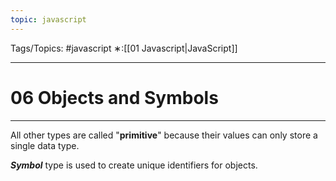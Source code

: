 ```yaml
---
topic: javascript
---
```

Tags/Topics: #javascript
∗:[[01 Javascript|JavaScript]] 

---
# 06 Objects and Symbols

--- 
All other types are called "__primitive__" because their values can only store a single data type.

___Symbol___ type is used to create unique identifiers for objects.

